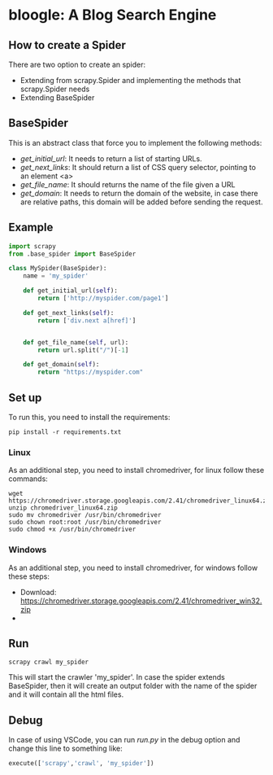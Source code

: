 # bloogle: A Blog Search Engine

## How to create a Spider
There are two option to create an spider:
* Extending from scrapy.Spider and implementing the methods that scrapy.Spider needs
* Extending BaseSpider

## BaseSpider
This is an abstract class that force you to implement the following methods:
* _get_initial_url_: It needs to return a list of starting URLs.
* _get_next_links_: It should return a list of CSS query selector, pointing to an element \<a>
* _get_file_name_: It should returns the name of the file given a URL
* _get_domain_: It needs to return the domain of the website, in case there are relative paths, this domain will be added before sending the request.

 ## Example
```python
import scrapy
from .base_spider import BaseSpider

class MySpider(BaseSpider):
    name = 'my_spider'

    def get_initial_url(self):
        return ['http://myspider.com/page1']

    def get_next_links(self):
        return ['div.next a[href]']


    def get_file_name(self, url):
        return url.split("/")[-1]

    def get_domain(self):
        return "https://myspider.com"

```

## Set up
To run this, you need to install the requirements:
```
pip install -r requirements.txt
```

### Linux
As an additional step, you need to install chromedriver, for linux follow these commands:
```
wget https://chromedriver.storage.googleapis.com/2.41/chromedriver_linux64.zip
unzip chromedriver_linux64.zip
sudo mv chromedriver /usr/bin/chromedriver
sudo chown root:root /usr/bin/chromedriver
sudo chmod +x /usr/bin/chromedriver
```

### Windows
As an additional step, you need to install chromedriver, for windows follow these steps:
* Download: https://chromedriver.storage.googleapis.com/2.41/chromedriver_win32.zip
* 

## Run
```
scrapy crawl my_spider
```

This will start the crawler 'my_spider'. In case the spider extends BaseSpider, then it will create an output folder with the name of the spider and it will contain all the html files.

## Debug
In case of using VSCode, you can run *run.py* in the debug option and change this line to something like:
```python
execute(['scrapy','crawl', 'my_spider'])
```